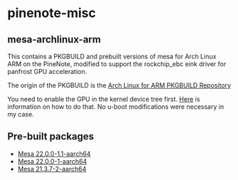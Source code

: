 # pinenote-misc

## mesa-archlinux-arm
This contains a PKGBUILD and prebuilt versions of mesa for Arch Linux ARM on the PineNote, modified to support the rockchip\_ebc eink driver for panfrost GPU acceleration.

The origin of the PKGBUILD is the [Arch Linux for ARM PKGBUILD Repository](https://github.com/archlinuxarm/PKGBUILDs/tree/master/extra/mesa)

You need to enable the GPU in the kernel device tree first. [Here](https://github.com/DorianRudolph/pinenotes#gpu) is information on how to do that. No u-boot modifications were necessary in my case.

## Pre-built packages
* [Mesa 22.0.0-1.1-aarch64](mesa-archlinux-arm/pkgs/mesa-22.0.0-1.1-aarch64.tar)
* [Mesa 22.0.0-1-aarch64](mesa-archlinux-arm/pkgs/mesa-22.0.0-1-aarch64.tar)
* [Mesa 21.3.7-2-aarch64](mesa-archlinux-arm/pkgs/mesa-21.3.7-2-aarch64.tar)
